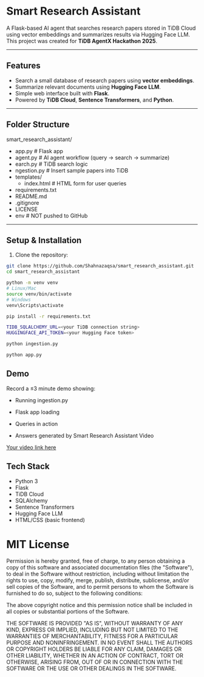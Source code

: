 # Smart Research Assistant

A Flask-based AI agent that searches research papers stored in TiDB Cloud using vector embeddings and summarizes results via Hugging Face LLM. This project was created for **TiDB AgentX Hackathon 2025**.

---

## Features
- Search a small database of research papers using **vector embeddings**.
- Summarize relevant documents using **Hugging Face LLM**.
- Simple web interface built with **Flask**.
- Powered by **TiDB Cloud**, **Sentence Transformers**, and **Python**.

---

## Folder Structure
smart_research_assistant/
- app.py # Flask app
- agent.py # AI agent workflow (query → search → summarize)
- earch.py # TiDB search logic
- ngestion.py # Insert sample papers into TiDB
- templates/
   - index.html # HTML form for user queries
- requirements.txt
- README.md
-  .gitignore
-  LICENSE
-  env # NOT pushed to GitHub


---

## Setup & Installation
1. Clone the repository:
```bash
git clone https://github.com/Shahnazaqsa/smart_research_assistant.git
cd smart_research_assistant

python -m venv venv
# Linux/Mac
source venv/bin/activate
# Windows
venv\Scripts\activate

pip install -r requirements.txt

TIDB_SQLALCHEMY_URL=<your TiDB connection string>
HUGGINGFACE_API_TOKEN=<your Hugging Face token>

python ingestion.py

python app.py
```
## Demo

Record a ≤3 minute demo showing:

- Running ingestion.py

- Flask app loading

- Queries in action 

- Answers generated by Smart Research Assistant
Video

[Your video link here](https://youtu.be/WG8fh0h5--U?si=LEVuy4lF-1Rwf1yQ)

## Tech Stack

- Python 3
- Flask
- TiDB Cloud
- SQLAlchemy
- Sentence Transformers
- Hugging Face LLM
- HTML/CSS (basic frontend)

# MIT License

Permission is hereby granted, free of charge, to any person obtaining a copy
of this software and associated documentation files (the "Software"), to deal
in the Software without restriction, including without limitation the rights
to use, copy, modify, merge, publish, distribute, sublicense, and/or sell
copies of the Software, and to permit persons to whom the Software is
furnished to do so, subject to the following conditions:

The above copyright notice and this permission notice shall be included in all
copies or substantial portions of the Software.

THE SOFTWARE IS PROVIDED "AS IS", WITHOUT WARRANTY OF ANY KIND, EXPRESS OR
IMPLIED, INCLUDING BUT NOT LIMITED TO THE WARRANTIES OF MERCHANTABILITY,
FITNESS FOR A PARTICULAR PURPOSE AND NONINFRINGEMENT. IN NO EVENT SHALL THE
AUTHORS OR COPYRIGHT HOLDERS BE LIABLE FOR ANY CLAIM, DAMAGES OR OTHER
LIABILITY, WHETHER IN AN ACTION OF CONTRACT, TORT OR OTHERWISE, ARISING FROM,
OUT OF OR IN CONNECTION WITH THE SOFTWARE OR THE USE OR OTHER DEALINGS IN THE
SOFTWARE.



